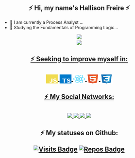<h2 align="center"> ⚡️ Hi, my name's Hallison Freire ⚡️ </h2>
<p align="center">

- 🔭 I am currently a Process Analyst ...
- 🌱 Studying the Fundamentals of Programming Logic...

<div align = "center">
  <a href="https://github.com/hallisonfreire">
  <img height = "180em" src = "https://github-readme-stats.vercel.app/api?username=hallisonfreire&show_icons=true&theme=dracula&include_all_commits=true&count_private=true"/>
  <br>
  <img height="150em" src="https://github-readme-stats.vercel.app/api/top-langs/?username=hallisonfreire&layout=compact&langs_count=7&theme=dracula"/>
   </div>
  
   <h2 align="center">⚡️ Seeking to improve myself in:</h2>
  <p align="center">
 
  <h2 align="center">
  
  <img align = "center" alt = "Halls-Js" height = "30" width = "40" src = "https://raw.githubusercontent.com/devicons/devicon/master/icons/javascript/javascript-plain.svg ">
  <img align = "center" alt = "Halls-Ts" height = "30" width = "40" src = "https://raw.githubusercontent.com/devicons/devicon/master/icons/typescript/typescript-plain.svg ">
  <img align = "center" alt = "Halls-React" height = "30" width = "40" src = "https://raw.githubusercontent.com/devicons/devicon/master/icons/react/react-original.svg ">
  <img align = "center" alt = "Halls-HTML" height = "30" width = "40" src = "https://raw.githubusercontent.com/devicons/devicon/master/icons/html5/html5-original.svg ">
  <img align = "center" alt = "Halls-CSS" height = "30" width = "40" src = "https://raw.githubusercontent.com/devicons/devicon/master/icons/css3/css3-original.svg ">
  <p align="center">
  </div>
  
  
  <h2 align="center">⚡️ My Social Networks:</h2>
  <p align="center">
  
  <div> 
 <h2 align="center"> <a href="https://instagram.com/hallisonfreire" target="_blank"> <img src = "https://img.shields.io/badge/Instagram-E4405F?style=for-the-badge&logo=instagram&logoColor=white"target =" _ blank "> </a>
   <a href = "mailto:hallisonfreire@gmail.com"> <img src = "https://img.shields.io/badge/Gmail-D14836?style=for-the-badge&logo=gmail&logoColor=white" target = "_ blank"> </a>
 <a href="https://www.linkedin.com/in/hallisonfreire" target="_blank"> <img src = "https://img.shields.io/badge/LinkedIn-0077B5?style=for-the-badge&logo=linkedin&logoColor=white"target =" _ blank "> </a>
 <a href="http://www.twitter.com/hallisonfreire" target="_blank"> <img src = "https://img.shields.io/badge/Twitter-1DA1F2?style=for-the-badge&logo=twitter&logoColor=white"target =" _ blank "> </a> 
   <p align="center">
  </div>
  
  
<h2 align="center">⚡️ My statuses on Github:
<p align="center">
  
[![Visits Badge](https://badges.pufler.dev/visits/hallisonfreire/hallisonfreire?style=for-the-badge)](https://github.com/hallisonfreire/hallisonfreire)
[![Repos Badge](https://badges.pufler.dev/repos/csorlandi?style=for-the-badge)](https://github.com/hallisonfreire?tab=repositories)

